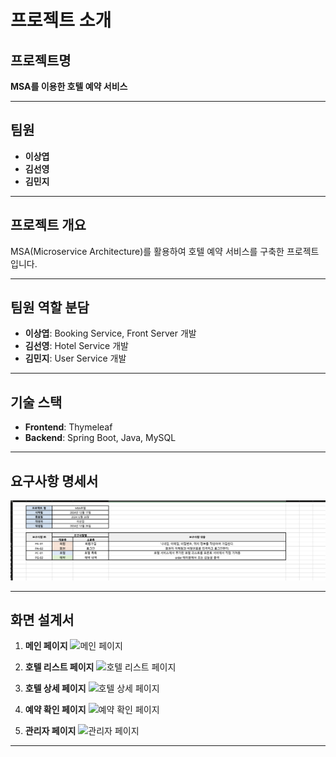 # 프로젝트 소개

## 프로젝트명
**MSA를 이용한 호텔 예약 서비스**

---

## 팀원
- **이상엽**
- **김선영**
- **김민지**

---

## 프로젝트 개요
MSA(Microservice Architecture)를 활용하여 호텔 예약 서비스를 구축한 프로젝트입니다.

---

## 팀원 역할 분담
- **이상엽**: Booking Service, Front Server 개발
- **김선영**: Hotel Service 개발
- **김민지**: User Service 개발

---

## 기술 스택
- **Frontend**: Thymeleaf
- **Backend**: Spring Boot, Java, MySQL

---

## 요구사항 명세서
![요구사항 명세서](images/image.png)

---

## 화면 설계서
1. **메인 페이지**
   ![메인 페이지](images/image1.png)

2. **호텔 리스트 페이지**
   ![호텔 리스트 페이지](images/image2.png)

3. **호텔 상세 페이지**
   ![호텔 상세 페이지](images/image3.png)

4. **예약 확인 페이지**
   ![예약 확인 페이지](images/image4.png)

5. **관리자 페이지**
   ![관리자 페이지](images/image5.png)

---

